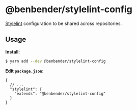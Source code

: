 # @benbender/stylelint-config

[Stylelint](https://stylelint.io) configuration to be shared across repositories.

## Usage

**Install**:

```bash
$ yarn add --dev @benbender/stylelint-config
```

**Edit `package.json`**:

```jsonc
{
  // ...
  "stylelint": {
    "extends": "@benbender/stylelint-config"
  }
}
```